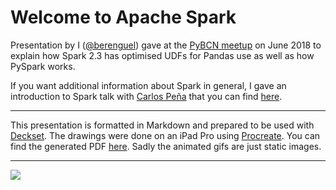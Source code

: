 # Welcome to Apache Spark

Presentation by I ([@berenguel](https://twitter.com/berenguel)) gave at the
[PyBCN meetup](https://www.meetup.com/python-185/) on June 2018 to explain how
Spark 2.3 has optimised UDFs for Pandas use as well as how PySpark works.

If you want additional information about Spark in general, I gave an
introduction to Spark talk with [Carlos Peña](http://twitter.com/crafty_coder)
that you can find [here](https://github.com/rberenguel/WelcomeToApacheSpark).

---

This presentation is formatted in Markdown and prepared to be used with
[Deckset](https://www.decksetapp.com/). The drawings were done on an iPad Pro using [Procreate](https://procreate.art). You can find the generated PDF
[here](https://github.com/rberenguel/pyspark-arrow-pandas/raw/master/pyspark.pdf).
Sadly the animated gifs are just static images.

---

![](https://github.com/rberenguel/pyspark-arrow-pandas/raw/master/Images/Presenting.jpg)
